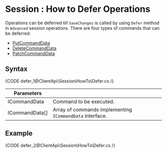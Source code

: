 # Session : How to Defer Operations

Operations can be deferred till `SaveChanges` is called by using `Defer` method in `Advanced` session operations. There are four types of commands that can be deferred:

- [PutCommandData](../../../glossary/put-command-data)
- [DeleteCommandData](../../../glossary/delete-command-data)
- [PatchCommandData](../../../glossary/patch-command-data)

## Syntax

{CODE defer_1@ClientApi\Session\HowTo\Defer.cs /}

| Parameters | | |
| ------------- | ------------- | ----- |
| ICommandData | Command to be executed. |
| ICommandData[] | Array of commands implementing `ICommandData` interface. |

## Example

{CODE defer_2@ClientApi\Session\HowTo\Defer.cs /}
